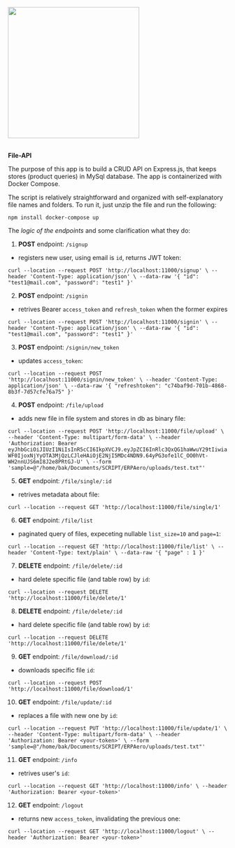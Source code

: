 
<img src="https://i.ibb.co/bQXcP2V/mysql.png" width="300"><br/><br/>


**File-API**


The purpose of this app is to build a CRUD API on Express.js, that keeps stores (product queries) in MySql database. The app is containerized with Docker Compose.

The script is relatively straightforward and organized with self-explanatory file names and folders. To run it, just unzip the file and run the following:

`
npm install
docker-compose up
`

The _logic of the endpoints_ and some clarification what they do:

1) **POST** endpoint: `/signup`

- registers new user, using email is `id`, returns JWT token:

`
curl --location --request POST 'http://localhost:11000/signup' \
--header 'Content-Type: application/json' \
--data-raw '{
    "id": "test1@mail.com",
    "password": "test1"
}'
`

2) **POST** endpoint: `/signin`

- retrives Bearer `access_token` and `refresh_token` when the former expires

`
curl --location --request POST 'http://localhost:11000/signin' \
--header 'Content-Type: application/json' \
--data-raw '{
    "id": "test1@mail.com",
    "password": "test1"
}'
`

3) **POST** endpoint: `/signin/new_token`

- updates `access_token`:

`
curl --location --request POST 'http://localhost:11000/signin/new_token' \
--header 'Content-Type: application/json' \
--data-raw '{
    "refreshtoken": "c74baf9d-701b-4868-8b3f-7d57cfe76a75"
}'
`

4) **POST** endpoint: `/file/upload`

- adds new file in file system and stores in db as binary file:

`
curl --location --request POST 'http://localhost:11000/file/upload' \
--header 'Content-Type: multipart/form-data' \
--header 'Authorization: Bearer eyJhbGciOiJIUzI1NiIsInR5cCI6IkpXVCJ9.eyJpZCI6InRlc3QxQG1haWwuY29tIiwiaWF0IjoxNjYyOTA3MjQzLCJleHAiOjE2NjI5MDc4NDN9.64yPG3ofe1lC_OO0hVt-WH2nnUJS6mI8J2e8PRtGJ-U' \
--form 'sample=@"/home/bak/Documents/SCRIPT/ERPAero/uploads/test.txt"'
`

5) **GET** endpoint: `/file/single/:id`

- retrives metadata about file:

`
curl --location --request GET 'http://localhost:11000/file/single/1'
`

6) **GET** endpoint: `/file/list`

- paginated query of files, expeceting nullable `list_size=10` and `page=1`:

`
curl --location --request GET 'http://localhost:11000/file/list' \
--header 'Content-Type: text/plain' \
--data-raw '{
    "page" : 1
}'
`

7) **DELETE** endpoint: `/file/delete/:id`

- hard delete specific file (and table row) by `id`:

`
curl --location --request DELETE 'http://localhost:11000/file/delete/1'
`

8) **DELETE** endpoint: `/file/delete/:id`

- hard delete specific file (and table row) by `id`:

`
curl --location --request DELETE 'http://localhost:11000/file/delete/1'
`

9) **GET** endpoint: `/file/download/:id`

- downloads specific file `id`:

`
curl --location --request POST 'http://localhost:11000/file/download/1'
`

10) **GET** endpoint: `/file/update/:id`

- replaces a file with new one by `id`:

`
curl --location --request PUT 'http://localhost:11000/file/update/1' \
--header 'Content-Type: multipart/form-data' \
--header 'Authorization: Bearer <your-token>' \
--form 'sample=@"/home/bak/Documents/SCRIPT/ERPAero/uploads/test.txt"'
`

11) **GET** endpoint: `/info`

- retrives user's `id`:

`
curl --location --request GET 'http://localhost:11000/info' \
--header 'Authorization: Bearer <your-token>'
`


12) **GET** endpoint: `/logout`

- returns new `access_token`, invalidating the previous one:

`
curl --location --request GET 'http://localhost:11000/logout' \
--header 'Authorization: Bearer <your-token>'
`
